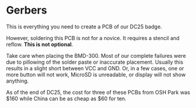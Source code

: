 # Gerbers #

This is everything you need to create a PCB of our DC25 badge. 

However, soldering this PCB is not for a novice. It requires a stencil and reflow. **This is not optional**. 

Take care when placing the BMD-300. Most of our complete failures were due to pillowing of the solder paste or inaccurate placement. Usually this results in a slight short between VCC and GND. Or, in a few cases, one or more button will not work, MicroSD is unreadable, or display will not show anything.

As of the end of DC25, the cost for three of these PCBs from OSH Park was $160 while China can be as cheap as $60 for ten.
